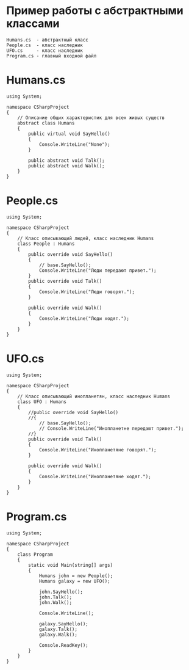 # Пример работы с абстрактными классами

    Humans.cs  - абстрактный класс
    People.cs  - класс наследник
    UFO.cs     - класс наследник
    Program.cs - главный входной файл

# Humans.cs

    using System;

    namespace CSharpProject
    {
        // Описание общих характеристик для всех живых существ
        abstract class Humans
        {
            public virtual void SayHello()
            {
                Console.WriteLine("None");
            }

            public abstract void Talk();
            public abstract void Walk();
        }
    }

# People.cs

    using System;

    namespace CSharpProject
    {
        // Класс описывающий людей, класс наследник Humans
        class People : Humans
        {
            public override void SayHello()
            {
                // base.SayHello();
                Console.WriteLine("Люди передают привет.");
            }
            public override void Talk()
            {
                Console.WriteLine("Люди говорят.");
            }

            public override void Walk()
            {
                Console.WriteLine("Люди ходят.");
            }
        }
    }

# UFO.cs

    using System;

    namespace CSharpProject
    {
        // Класс описывающий инопланетян, класс наследник Humans
        class UFO : Humans
        {
            //public override void SayHello()
            //{
                // base.SayHello();
                // Console.WriteLine("Инопланетне передают привет.");
            //}
            public override void Talk()
            {
                Console.WriteLine("Инопланетяне говорят.");
            }

            public override void Walk()
            {
                Console.WriteLine("Инопланетяне ходят.");
            }
        }
    }

# Program.cs

    using System;

    namespace CSharpProject
    {
        class Program
        {
            static void Main(string[] args)
            {
                Humans john = new People();
                Humans galaxy = new UFO();

                john.SayHello();
                john.Talk();
                john.Walk();

                Console.WriteLine();

                galaxy.SayHello();
                galaxy.Talk();
                galaxy.Walk();

                Console.ReadKey();
            }
        }
    }
